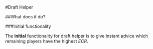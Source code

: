 #Draft Helper

##What does it do?

###Initial functionality

The **initial** functionality for draft helper is to give instant advice which remaining players have the highest *ECR*.
